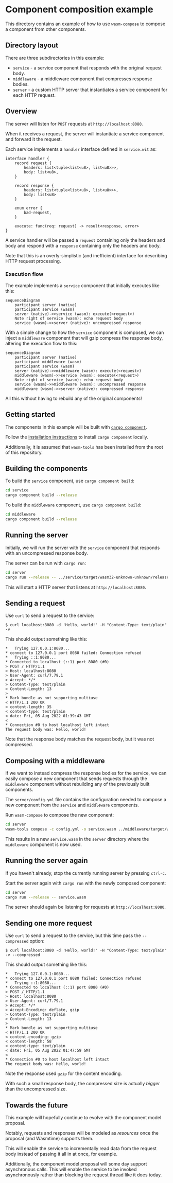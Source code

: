 # Component composition example

This directory contains an example of how to use `wasm-compose`
to compose a component from other components.

## Directory layout

There are three subdirectories in this example:

* `service` - a service component that responds with the original request body.
* `middleware` - a middleware component that compresses response bodies.
* `server` - a custom HTTP server that instantiates a service component for
  each HTTP request.

## Overview

The server will listen for `POST` requests at `http://localhost:8080`. 

When it receives a request, the server will instantiate a service component
and forward it the request.

Each service implements a `handler` interface defined in `service.wit` as:

```wit
interface handler {
    record request {
        headers: list<tuple<list<u8>, list<u8>>>,
        body: list<u8>,
    }

    record response {
        headers: list<tuple<list<u8>, list<u8>>>,
        body: list<u8>
    }

    enum error {
        bad-request,
    }

    execute: func(req: request) -> result<response, error>
}
```

A service handler will be passed a `request` containing only the headers and 
body and respond with a `response` containing only the headers and body.

Note that this is an overly-simplistic (and inefficient) interface for 
describing HTTP request processing.

### Execution flow

The example implements a `service` component that initially executes like
this:

```mermaid
sequenceDiagram
    participant server (native)
    participant service (wasm)
    server (native)->>service (wasm): execute(<request>)
    Note right of service (wasm): echo request body
    service (wasm)->>server (native): uncompressed response
```

With a simple change to how the `service` component is composed, we can
inject a `middleware` component that will gzip compress the response body,
altering the execution flow to this:

```mermaid
sequenceDiagram
    participant server (native)
    participant middleware (wasm)
    participant service (wasm)
    server (native)->>middleware (wasm): execute(<request>)
    middleware (wasm)->>service (wasm): execute(<request>)
    Note right of service (wasm): echo request body
    service (wasm)->>middleware (wasm): uncompressed response
    middleware (wasm)->>server (native): compressed response
```

All this without having to rebuild any of the original components!

## Getting started

The components in this example will be built with [`cargo component`](https://github.com/bytecodealliance/cargo-component).

Follow the [installation instructions](https://github.com/bytecodealliance/cargo-component#installation)
to install `cargo component` locally.

Additionally, it is assumed that `wasm-tools` has been installed from the
root of this repository.

## Building the components

To build the `service` component, use `cargo component build`:

```sh
cd service
cargo component build --release
```

To build the `middleware` component, use `cargo component build`:

```sh
cd middleware
cargo component build --release
```

## Running the server

Initially, we will run the server with the `service` component that responds
with an uncompressed response body.

The server can be run with `cargo run`:

```sh
cd server
cargo run --release -- ../service/target/wasm32-unknown-unknown/release/svc.wasm
```

This will start a HTTP server that listens at `http://localhost:8080`.

## Sending a request

Use `curl` to send a request to the service:

```
$ curl localhost:8080 -d 'Hello, world!' -H "Content-Type: text/plain" -v
```

This should output something like this:

```
*   Trying 127.0.0.1:8080...
* connect to 127.0.0.1 port 8080 failed: Connection refused
*   Trying ::1:8080...
* Connected to localhost (::1) port 8080 (#0)
> POST / HTTP/1.1
> Host: localhost:8080
> User-Agent: curl/7.79.1
> Accept: */*
> Content-Type: text/plain
> Content-Length: 13
> 
* Mark bundle as not supporting multiuse
< HTTP/1.1 200 OK
< content-length: 35
< content-type: text/plain
< date: Fri, 05 Aug 2022 01:39:43 GMT
< 
* Connection #0 to host localhost left intact
The request body was: Hello, world!
```

Note that the response body matches the request body, but it was not
compressed.

## Composing with a middleware

If we want to instead compress the response bodies for the service, we can 
easily compose a new component that sends requests through the `middleware` 
component without rebuilding any of the previously built components.

The `server/config.yml` file contains the configuration needed to compose a new
component from the `service` and `middleware` components.

Run `wasm-compose` to compose the new component:

```sh
cd server
wasm-tools compose -c config.yml -o service.wasm ../middleware/target/wasm32-unknown-unknown/release/middleware.wasm
```

This results in a new `service.wasm` in the `server` directory where the
`middleware` component is now used.

## Running the server again

If you haven't already, stop the currently running server by pressing `ctrl-c`.

Start the server again with `cargo run` with the newly composed component:

```sh
cd server
cargo run --release -- service.wasm
```

The server should again be listening for requests at `http://localhost:8080`.

## Sending one more request

Use `curl` to send a request to the service, but this time pass the
`--compressed` option:

```
$ curl localhost:8080 -d 'Hello, world!' -H "Content-Type: text/plain" -v --compressed
```

This should output something like this:

```
*   Trying 127.0.0.1:8080...
* connect to 127.0.0.1 port 8080 failed: Connection refused
*   Trying ::1:8080...
* Connected to localhost (::1) port 8080 (#0)
> POST / HTTP/1.1
> Host: localhost:8080
> User-Agent: curl/7.79.1
> Accept: */*
> Accept-Encoding: deflate, gzip
> Content-Type: text/plain
> Content-Length: 13
> 
* Mark bundle as not supporting multiuse
< HTTP/1.1 200 OK
< content-encoding: gzip
< content-length: 58
< content-type: text/plain
< date: Fri, 05 Aug 2022 01:47:59 GMT
< 
* Connection #0 to host localhost left intact
The request body was: Hello, world!
```

Note the response used `gzip` for the content encoding.

With such a small response body, the compressed size is actually _bigger_
than the uncompressed size.

## Towards the future

This example will hopefully continue to evolve with the component model
proposal.

Notably, requests and responses will be modeled as _resources_ once the
proposal (and Wasmtime) supports them.

This will enable the service to incrementally read data from the request
body instead of passing it all in at once, for example.

Additionally, the component model proposal will some day support
asynchronous calls. This will enable the service to be invoked
asynchronously rather than blocking the request thread like it does today.
